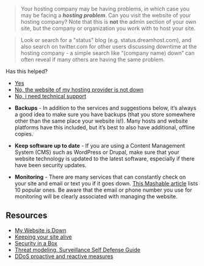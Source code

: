 <blockquote>
<p>Your hosting company may be having problems, in which case you may be facing a <strong><em>hosting problem</em></strong>. Can you visit the website of your hosting company?  Note that this is <strong>not</strong> the admin section of your own site, but the company or organization you work with to host your site.</p>
</blockquote>
<blockquote>
<p>Look or search for a &quot;status&quot; blog (e.g. status.dreamhost.com), and also search on twitter.com for other users discussing downtime at the hosting company - a simple search like “(company name) down” can often reveal if many others are having the same problem.</p>
</blockquote>
<p>Has this helped?</p>
<ul>
<li><a href="../resolved_end">Yes</a></li>
<li><a href="../hosting_working_end">No, the website of my hosting provider is not down</a></li>
<li><a href="../website_down_end">No, i need technical support</a></li>
</ul>
<ul>
<li><p><strong>Backups</strong> - In addition to the services and suggestions below, it’s always a good idea to make sure you have backups (that you store somewhere other than the same place your website is!). Many hosts and website platforms have this included, but it’s best to also have additional, offline copies.</p>
</li>
<li><p><strong>Keep software up to date</strong> - If you are using a Content Management System (CMS) such as WordPress or Drupal, make sure that your website technology is updated to the latest software, especially if there have been security updates.</p>
</li>
<li><p><strong>Monitoring</strong> - There are many services that can constantly check on your site and email or text you if it goes down. <a href="http://mashable.com/2010/04/09/free-uptime-monitoring/">This Mashable article</a> lists 10 popular ones. Be aware that the email or phone number you use for monitoring will be clearly associated with managing the website.</p>
</li>
</ul>
<h2 id="resources">Resources</h2>
<ul>
<li><a href="https://github.com/OpenInternet/MyWebsiteIsDown">My Website is Down</a></li>
<li><a href="https://www.eff.org/keeping-your-site-alive">Keeping your site alive</a></li>
<li><a href="https://securityinabox.org/en/chapter_7_2">Security in a Box</a></li>
<li><a href="https://ssd.eff.org/risk/threats">Threat modeling, Surveillance Self Defense Guide</a></li>
<li><a href="https://www.cert.be/files/DDoS-proactive-reactive.pdf">DDoS proactive and reactive measures</a></li>
</ul>
